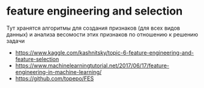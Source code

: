 # feature engineering and selection
  Тут хранятся алгоритмы для создания признаков (для всех видов данных) и анализа весомости этих признаков по отношению к решению задачи
- https://www.kaggle.com/kashnitsky/topic-6-feature-engineering-and-feature-selection
- https://www.machinelearningtutorial.net/2017/06/17/feature-engineering-in-machine-learning/
- https://github.com/topepo/FES
